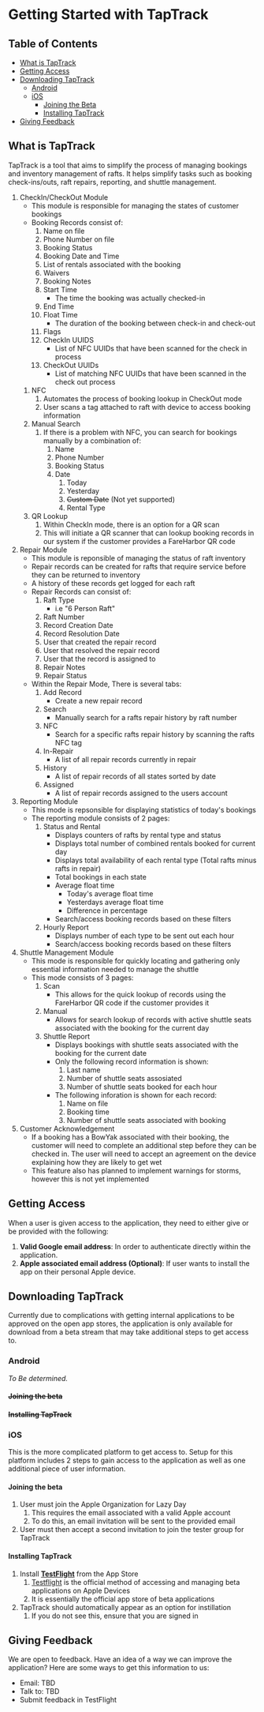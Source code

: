 # Getting Started with TapTrack

## Table of Contents
- [What is TapTrack](#what-is-taptrack)
- [Getting Access](#getting-access)
- [Downloading TapTrack](#downloading-taptrack)
    - [Android](#android)
    - [iOS](#ios)
        - [Joining the Beta](#joining-the-beta)
        - [Installing TapTrack](#installing-taptrack)
- [Giving Feedback](#giving-feedback)

## What is TapTrack
TapTrack is a tool that aims to simplify the process of managing bookings and inventory management of rafts. It helps simplify tasks such as booking check-ins/outs, raft repairs, reporting, and shuttle management.

1. CheckIn/CheckOut Module
    -  This module is responsible for managing the states of customer bookings
    - Booking Records consist of:
        1. Name on file
        2. Phone Number on file
        3. Booking Status
        4. Booking Date and Time
        5. List of rentals associated with the booking
        6. Waivers
        7. Booking Notes
        8. Start Time
            - The time the booking was actually checked-in
        9. End Time
        10. Float Time
            - The duration of the booking between check-in and check-out
        11. Flags
        12. CheckIn UUIDS
            - List of NFC UUIDs that have been scanned for the check in process
        13. CheckOut UUIDs
            - List of matching NFC UUIDs that have been scanned in the check out process
    1. NFC
        1. Automates the process of booking lookup in CheckOut mode
        2. User scans a tag attached to raft with device to access booking information
    2. Manual Search
        1. If there is a problem with NFC, you can search for bookings manually by a combination of:
            1. Name
            2. Phone Number
            3. Booking Status
            4. Date
                1. Today
                2. Yesterday
                3. ~~Custom Date~~ (Not yet supported)
                4. Rental Type
    3. QR Lookup
        1. Within CheckIn mode, there is an option for a QR scan
        1. This will initiate a QR scanner that can lookup booking records in our system if the customer provides a FareHarbor QR code
2. Repair Module
    - This module is reponsible of managing the status of raft inventory
    - Repair records can be created for rafts that require service before they can be returned to inventory
    - A history of these records get logged for each raft
    - Repair Records can consist of:
        1. Raft Type 
            - i.e "6 Person Raft"
        2. Raft Number
        3. Record Creation Date
        4. Record Resolution Date
        5. User that created the repair record
        6. User that resolved the repair record
        7. User that the record is assigned to
        8. Repair Notes
        9. Repair Status
    - Within the Repair Mode, There is several tabs:
        1. Add Record
            - Create a new repair record
        2. Search 
            - Manually search for a rafts repair history by raft number
        3. NFC
            - Search for a specific rafts repair history by scanning the rafts NFC tag
        4. In-Repair
            - A list of all repair records currently in repair
        5. History
            - A list of repair records of all states sorted by date
        6. Assigned
            - A list of repair records assigned to the users account
3. Reporting Module
    - This mode is repsonsible for displaying statistics of today's bookings
    - The reporting module consists of 2 pages:
        1. Status and Rental
            - Displays counters of rafts by rental type and status
            - Displays total number of combined rentals booked for current day
            - Displays total availability of each rental type (Total rafts minus rafts in repair)
            - Total bookings in each state
            - Average float time
                - Today's average float time
                - Yesterdays average float time
                - Difference in percentage
            - Search/access booking records based on these filters
        2. Hourly Report
            - Displays number of each type to be sent out each hour
            - Search/access booking records based on these filters
4. Shuttle Management Module
    - This mode is responsible for quickly locating and gathering only essential information needed to manage the shuttle 
    - This mode consists of 3 pages:
        1. Scan
            - This allows for the quick lookup of records using the FareHarbor QR code if the customer provides it
        2. Manual
            - Allows for search lookup of records with active shuttle seats associated with the booking for the current day
        3. Shuttle Report
            - Displays bookings with shuttle seats associated with the booking for the current date
            - Only the following record information is shown:
                1. Last name 
                2. Number of shuttle seats assosiated 
                3. Number of shuttle seats booked for each hour
            - The following inforation is shown for each record:
                1. Name on file
                2. Booking time
                3. Number of shuttle seats associated with booking
5. Customer Acknowledgement 
    - If a booking has a BowYak associated with their booking, the customer will need to complete an additional step before they can be checked in. The user will need to accept an agreement on the device explaining how they are likely to get wet
    - This feature also has planned to implement warnings for storms, however this is not yet implemented


## Getting Access
When a user is given access to the application, they need to either give or be provided with the following:
1. **Valid Google email address**: In order to authenticate directly within the application.
2. **Apple associated email address (Optional)**: If user wants to install the app on their personal Apple device. 


## Downloading TapTrack
Currently due to complications with getting internal applications to be approved on the open app stores, the application is only available for download from a beta stream that may take additional steps to get access to. 

### Android
*To Be determined.*

#### ~~Joining the beta~~

#### ~~Installing TapTrack~~


### iOS
This is the more complicated platform to get access to. Setup for this platform includes 2 steps to gain access to the application as well as one additional piece of user information. 

#### Joining the beta
1. User must join the Apple Organization for Lazy Day
    1. This requires the email associated with a valid Apple account
    2. To do this, an email invitation will be sent to the provided email
2. User must then accept a second invitation to join the tester group for TapTrack

#### Installing TapTrack
1. Install **[TestFlight](https://apps.apple.com/ca/app/testflight/id899247664)** from the App Store
    1. [Testflight](https://testflight.apple.com/) is the official method of accessing and managing beta applications on Apple Devices
    2. It is essentially the official app store of beta applications
2. TapTrack should automatically appear as an option for instillation 
    1. If you do not see this, ensure that you are signed in


## Giving Feedback
We are open to feedback. Have an idea of a way we can improve the application? Here are some ways to get this information to us:
- Email: TBD
- Talk to: TBD
- Submit feedback in TestFlight